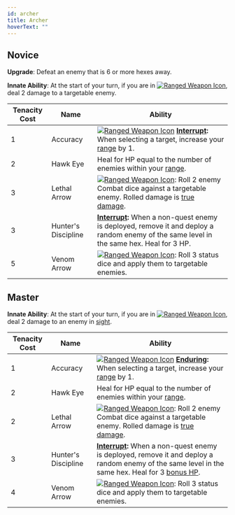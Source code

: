 ```yaml
---
id: archer
title: Archer
hoverText: ""
---
```


## Novice

**Upgrade**: Defeat an enemy that is 6 or more hexes away.

**Innate Ability**: At the start of your turn, if you are in [<img src="/icons/ranged-weapon.svg" alt="Ranged Weapon Icon" class="icon-svg" />](/docs/all/battle-forms/ranged-weapon), deal 2 damage to a targetable enemy.

| Tenacity Cost | Name | Ability |
|-----------|-------|-------|
| 1 | Accuracy | [<img src="/icons/ranged-weapon.svg" alt="Ranged Weapon Icon" class="icon-svg" />](/docs/all/battle-forms/ranged-weapon) **[Interrupt](/docs/all/other/interrupt):** When selecting a target, increase your [range](/docs/all/other/range) by 1.  |
| 2 | Hawk Eye | Heal for HP equal to the number of enemies within your [range](/docs/all/other/range). |
| 3 | Lethal Arrow | [<img src="/icons/ranged-weapon.svg" alt="Ranged Weapon Icon" class="icon-svg" />](/docs/all/battle-forms/ranged-weapon): Roll 2 enemy Combat dice against a targetable enemy. Rolled damage is [true damage](/docs/all/other/true-damage). |
| 3 | Hunter's Discipline | **[Interrupt](/docs/all/other/interrupt):** When a non-quest enemy is deployed, remove it and deploy a random enemy of the same level in the same hex. Heal for 3 HP. |
| 5 | Venom Arrow | [<img src="/icons/ranged-weapon.svg" alt="Ranged Weapon Icon" class="icon-svg" />](/docs/all/battle-forms/ranged-weapon): Roll 3 status dice and apply them to targetable enemies. |

## Master

**Innate Ability**: At the start of your turn, if you are in [<img src="/icons/ranged-weapon.svg" alt="Ranged Weapon Icon" class="icon-svg" />](/docs/all/battle-forms/ranged-weapon), deal 2 damage to an enemy in [sight](/docs/all/other/sight).

| Tenacity Cost | Name | Ability |
|-----------|-------|-------|
| 1 | Accuracy | [<img src="/icons/ranged-weapon.svg" alt="Ranged Weapon Icon" class="icon-svg" />](/docs/all/battle-forms/ranged-weapon) **[Enduring](/docs/all/other/enduring):** When selecting a target, increase your [range](/docs/all/other/range) by 1.  |
| 2 | Hawk Eye | Heal for HP equal to the number of enemies within your [range](/docs/all/other/range). |
| 2 | Lethal Arrow | [<img src="/icons/ranged-weapon.svg" alt="Ranged Weapon Icon" class="icon-svg" />](/docs/all/battle-forms/ranged-weapon): Roll 2 enemy Combat dice against a targetable enemy. Rolled damage is [true damage](/docs/all/other/true-damage). |
| 3 | Hunter's Discipline | **[Interrupt](/docs/all/other/interrupt):** When a non-quest enemy is deployed, remove it and deploy a random enemy of the same level in the same hex. Heal for 3 [bonus HP](/docs/all/other/bonus-hp). |
| 4 | Venom Arrow | [<img src="/icons/ranged-weapon.svg" alt="Ranged Weapon Icon" class="icon-svg" />](/docs/all/battle-forms/ranged-weapon): Roll 3 status dice and apply them to targetable enemies. |

